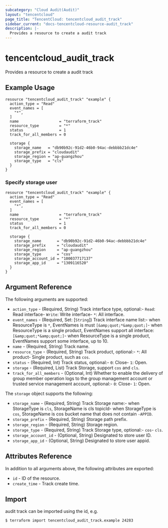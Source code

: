 ```yaml
---
subcategory: "Cloud Audit(Audit)"
layout: "tencentcloud"
page_title: "TencentCloud: tencentcloud_audit_track"
sidebar_current: "docs-tencentcloud-resource-audit_track"
description: |-
  Provides a resource to create a audit track
---
```


# tencentcloud_audit_track

Provides a resource to create a audit track

## Example Usage

```hcl
resource "tencentcloud_audit_track" "example" {
  action_type = "Read"
  event_names = [
    "*",
  ]
  name                  = "terraform_track"
  resource_type         = "*"
  status                = 1
  track_for_all_members = 0

  storage {
    storage_name   = "db90b92c-91d2-46b0-94ac-debbbb21dc4e"
    storage_prefix = "cloudaudit"
    storage_region = "ap-guangzhou"
    storage_type   = "cls"
  }
}
```

### Specify storage user

```hcl
resource "tencentcloud_audit_track" "example" {
  action_type = "Read"
  event_names = [
    "*",
  ]
  name                  = "terraform_track"
  resource_type         = "*"
  status                = 1
  track_for_all_members = 0

  storage {
    storage_name       = "db90b92c-91d2-46b0-94ac-debbbb21dc4e"
    storage_prefix     = "cloudaudit"
    storage_region     = "ap-guangzhou"
    storage_type       = "cos"
    storage_account_id = "100037717137"
    storage_app_id     = "1309116520"
  }
}
```

## Argument Reference

The following arguments are supported:

* `action_type` - (Required, String) Track interface type, optional:- `Read`: Read interface- `Write`: Write interface- `*`: All interface.
* `event_names` - (Required, Set: [`String`]) Track interface name list:- when ResourceType is `*`, EventNames is must `[&amp;quot;*&amp;quot;]`- when ResourceType is a single product, EventNames support all interface:`[&amp;quot;*&amp;quot;]`- when ResourceType is a single product, EventNames support some interface, up to 10.
* `name` - (Required, String) Track name.
* `resource_type` - (Required, String) Track product, optional:- `*`: All product- Single product, such as `cos`.
* `status` - (Required, Int) Track status, optional:- `0`: Close- `1`: Open.
* `storage` - (Required, List) Track Storage, support `cos` and `cls`.
* `track_for_all_members` - (Optional, Int) Whether to enable the delivery of group member operation logs to the group management account or trusted service management account, optional:- `0`: Close- `1`: Open.

The `storage` object supports the following:

* `storage_name` - (Required, String) Track Storage name:- when StorageType is `cls`, StorageName is cls topicId- when StorageType is `cos`, StorageName is cos bucket name that does not contain `-APPID`.
* `storage_prefix` - (Required, String) Storage path prefix.
* `storage_region` - (Required, String) Storage region.
* `storage_type` - (Required, String) Track Storage type, optional:- `cos`- `cls`.
* `storage_account_id` - (Optional, String) Designated to store user ID.
* `storage_app_id` - (Optional, String) Designated to store user appid.

## Attributes Reference

In addition to all arguments above, the following attributes are exported:

* `id` - ID of the resource.
* `create_time` - Track create time.


## Import

audit track can be imported using the id, e.g.
```
$ terraform import tencentcloud_audit_track.example 24283
```

